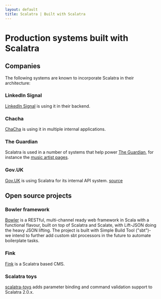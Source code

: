 ```yaml
---
layout: default
title: Scalatra | Built with Scalatra
---
```


<div class="page-header">
  <h1>Production systems built with Scalatra</h1>
</div>

## Companies

The following systems are known to incorporate Scalatra in their architecture:

### LinkedIn Signal

[LinkedIn Signal](http://sna-projects.com/blog/2010/10/linkedin-signal-a-look-under-the-hood/) is using it in their backend.

### Chacha

[ChaCha](http://www.chacha.com/) is using it in multiple internal applications.

### The Guardian

Scalatra is used in a number of systems that help power [The Guardian](http:///www.guardian.co.uk/), for instance the [music artist pages](http://www.guardian.co.uk/info/developer-blog/2011/jun/23/internet).

### Gov.UK

[Gov.UK](http://www.gov.uk) is using Scalatra for its internal API system. [source](http://radar.oreilly.com/2012/01/with-govuk-british-government.html)

## Open source projects

### Bowler framework

[Bowler](http://bowlerframework.org) is a RESTful, multi-channel ready web framework in Scala with a functional flavour, built on top of Scalatra and Scalate, with Lift-JSON doing the heavy JSON lifting. The project is built with Simple Build Tool ("sbt")- we intend to further add custom sbt processors in the future to automate boilerplate tasks.

### Fink

[Fink](https://github.com/dozed/fink) is a Scalatra based CMS.


### Scalatra toys

[scalatra-toys](https://github.com/m20o/scalatra-toys) adds parameter binding
and command validation support to Scalatra 2.0.x.